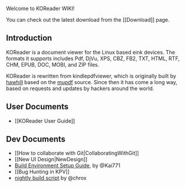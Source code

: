 Welcome to KOReader WIKI!

You can check out the latest download from the [[Download]] page.

## Introduction

KOReader is a document viewer for the Linux based eink devices. The formats it supports includes Pdf, DjVu, XPS, CBZ, FB2, TXT, HTML, RTF, CHM, EPUB, DOC, MOBI, and ZIP files.

KOReader is rewritten from kindlepdfviewer, which is originally built by [hawhill](http://www.mobileread.com/forums/member.php?u=86292) based on the [mupdf](http://www.mupdf.com/) source. Since then it has come a long way, based on requests and updates by hackers around the world.


## User Documents
* [[KOReader User Guide]]


## Dev Documents
* [[How to collaborate with Git|CollaboratingWithGit]]
* [[New UI Design|NewDesign]]
* [Build Environment Setup Guide][build_env], by @Kai771
* [[Bug Hunting in KPV]]
* [nightly build script] by @chrox

[build_env]:http://www.mobileread.com/forums/showpost.php?p=2227307&postcount=658
[nightly build script]:https://gist.github.com/4002028
